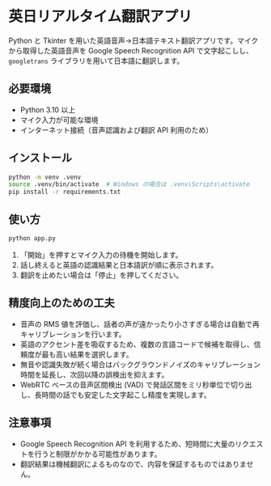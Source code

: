 # 英日リアルタイム翻訳アプリ

Python と Tkinter を用いた英語音声→日本語テキスト翻訳アプリです。マイクから取得した英語音声を Google Speech Recognition API で文字起こしし、`googletrans` ライブラリを用いて日本語に翻訳します。

## 必要環境

- Python 3.10 以上
- マイク入力が可能な環境
- インターネット接続（音声認識および翻訳 API 利用のため）

## インストール

```bash
python -m venv .venv
source .venv/bin/activate  # Windows の場合は .venv\Scripts\activate
pip install -r requirements.txt
```

## 使い方

```bash
python app.py
```

1. 「開始」を押すとマイク入力の待機を開始します。
2. 話し終えると英語の認識結果と日本語訳が順に表示されます。
3. 翻訳を止めたい場合は「停止」を押してください。

## 精度向上のための工夫

- 音声の RMS 値を評価し、話者の声が遠かったり小さすぎる場合は自動で再キャリブレーションを行います。
- 英語のアクセント差を吸収するため、複数の言語コードで候補を取得し、信頼度が最も高い結果を選択します。
- 無音や認識失敗が続く場合はバックグラウンドノイズのキャリブレーション時間を延長し、次回以降の誤検出を抑えます。
- WebRTC ベースの音声区間検出 (VAD) で発話区間をミリ秒単位で切り出し、長時間の話でも安定した文字起こし精度を実現します。

## 注意事項

- Google Speech Recognition API を利用するため、短時間に大量のリクエストを行うと制限がかかる可能性があります。
- 翻訳結果は機械翻訳によるものなので、内容を保証するものではありません。
